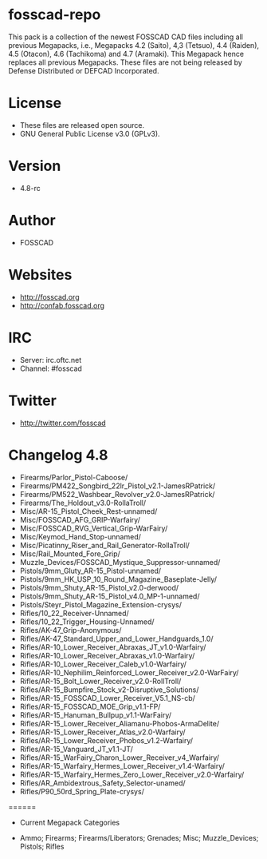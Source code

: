 fosscad-repo
============

This pack is a collection of the newest FOSSCAD CAD files including all previous Megapacks, i.e., Megapacks 4.2 (Saito), 4,3 (Tetsuo), 4.4 (Raiden), 4.5 (Otacon),  4.6 (Tachikoma) and 4.7 (Aramaki). This Megapack hence replaces all previous Megapacks. These files are not being released by Defense Distributed or DEFCAD Incorporated.

# License

* These files are released open source.
* GNU General Public License v3.0 (GPLv3).

# Version

* 4.8-rc

# Author
* FOSSCAD

# Websites 
* http://fosscad.org
* http://confab.fosscad.org

# IRC
* Server: irc.oftc.net 
* Channel: #fosscad

# Twitter
* http://twitter.com/fosscad

# Changelog 4.8

* Firearms/Parlor_Pistol-Caboose/
* Firearms/PM422_Songbird_22lr_Pistol_v2.1-JamesRPatrick/
* Firearms/PM522_Washbear_Revolver_v2.0-JamesRPatrick/
* Firearms/The_Holdout_v3.0-RollaTroll/
* Misc/AR-15_Pistol_Cheek_Rest-unnamed/
* Misc/FOSSCAD_AFG_GRIP-Warfairy/
* Misc/FOSSCAD_RVG_Vertical_Grip-WarFairy/
* Misc/Keymod_Hand_Stop-unnamed/
* Misc/Picatinny_Riser_and_Rail_Generator-RollaTroll/
* Misc/Rail_Mounted_Fore_Grip/
* Muzzle_Devices/FOSSCAD_Mystique_Suppressor-unnamed/
* Pistols/9mm_Gluty_AR-15_Pistol-unnamed/
* Pistols/9mm_HK_USP_10_Round_Magazine_Baseplate-Jelly/
* Pistols/9mm_Shuty_AR-15_Pistol_v2.0-derwood/
* Pistols/9mm_Shuty_AR-15_Pistol_v4.0_MP-1-unnamed/
* Pistols/Steyr_Pistol_Magazine_Extension-crysys/
* Rifles/10_22_Receiver-Unnamed/
* Rifles/10_22_Trigger_Housing-Unnamed/
* Rifles/AK-47_Grip-Anonymous/
* Rifles/AK-47_Standard_Upper_and_Lower_Handguards_1.0/
* Rifles/AR-10_Lower_Receiver_Abraxas_JT_v1.0-Warfairy/
* Rifles/AR-10_Lower_Receiver_Abraxas_v1.0-Warfairy/
* Rifles/AR-10_Lower_Receiver_Caleb_v1.0-Warfairy/
* Rifles/AR-10_Nephilim_Reinforced_Lower_Receiver_v2.0-WarFairy/
* Rifles/AR-15_Bolt_Lower_Receiver_v2.0-RollTroll/
* Rifles/AR-15_Bumpfire_Stock_v2-Disruptive_Solutions/
* Rifles/AR-15_FOSSCAD_Lower_Receiver_V5.1_NS-cb/
* Rifles/AR-15_FOSSCAD_MOE_Grip_v1.1-FP/
* Rifles/AR-15_Hanuman_Bullpup_v1.1-WarFairy/
* Rifles/AR-15_Lower_Receiver_Aliamanu-Phobos-ArmaDelite/
* Rifles/AR-15_Lower_Receiver_Atlas_v2.0-Warfairy/
* Rifles/AR-15_Lower_Receiver_Phobos_v1.2-Warfairy/
* Rifles/AR-15_Vanguard_JT_v1.1-JT/
* Rifles/AR-15_WarFairy_Charon_Lower_Receiver_v4_Warfairy/
* Rifles/AR-15_Warfairy_Hermes_Lower_Receiver_v1.4-Warfairy/
* Rifles/AR-15_Warfairy_Hermes_Zero_Lower_Receiver_v2.0-Warfairy/
* Rifles/AR_Ambidextrous_Safety_Selector-unamed/
* Rifles/P90_50rd_Spring_Plate-crysys/

======
* Current Megapack Categories
- Ammo; Firearms; Firearms/Liberators; Grenades; Misc; Muzzle_Devices; Pistols; Rifles
